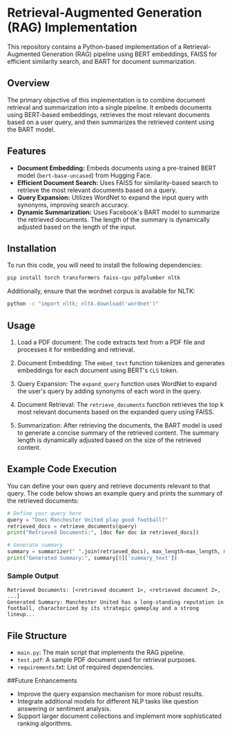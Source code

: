 # Retrieval-Augmented Generation (RAG) Implementation

This repository contains a Python-based implementation of a Retrieval-Augmented Generation (RAG) pipeline using BERT embeddings, FAISS for efficient similarity search, and BART for document summarization.

## Overview

The primary objective of this implementation is to combine document retrieval and summarization into a single pipeline. It embeds documents using BERT-based embeddings, retrieves the most relevant documents based on a user query, and then summarizes the retrieved content using the BART model.

## Features

- **Document Embedding:** Embeds documents using a pre-trained BERT model (`bert-base-uncased`) from Hugging Face.
- **Efficient Document Search:** Uses FAISS for similarity-based search to retrieve the most relevant documents based on a query.
- **Query Expansion:** Utilizes WordNet to expand the input query with synonyms, improving search accuracy.
- **Dynamic Summarization:** Uses Facebook's BART model to summarize the retrieved documents. The length of the summary is dynamically adjusted based on the length of the input.

## Installation

To run this code, you will need to install the following dependencies:

```bash
pip install torch transformers faiss-cpu pdfplumber nltk
```

Additionally, ensure that the wordnet corpus is available for NLTK:

```bash
python -c "import nltk; nltk.download('wordnet')"
```

## Usage
1. Load a PDF document: The code extracts text from a PDF file and processes it for embedding and retrieval.

2. Document Embedding: The `embed_text` function tokenizes and generates embeddings for each document using BERT's `CLS` token.

3. Query Expansion: The `expand_query` function uses WordNet to expand the user's query by adding synonyms of each word in the query.

4. Document Retrieval: The `retrieve_documents` function retrieves the top k most relevant documents based on the expanded query using FAISS.

5. Summarization: After retrieving the documents, the BART model is used to generate a concise summary of the retrieved content. The summary length is dynamically adjusted based on the size of the retrieved content.

## Example Code Execution
You can define your own query and retrieve documents relevant to that query. The code below shows an example query and prints the summary of the retrieved documents:

```python
# Define your query here
query = "Does Manchester United play good football?"
retrieved_docs = retrieve_documents(query)
print("Retrieved Documents:", [doc for doc in retrieved_docs])

# Generate summary
summary = summarizer(" ".join(retrieved_docs), max_length=max_length, min_length=max(30, max_length // 2), do_sample=False)
print("Generated Summary:", summary[0]['summary_text'])
```

### Sample Output
```
Retrieved Documents: [<retrieved document 1>, <retrieved document 2>, ...]
Generated Summary: Manchester United has a long-standing reputation in football, characterized by its strategic gameplay and a strong lineup...
```

## File Structure
- `main.py`: The main script that implements the RAG pipeline.
- `test.pdf`: A sample PDF document used for retrieval purposes.
- `requirements`.txt: List of required dependencies.

##Future Enhancements
- Improve the query expansion mechanism for more robust results.
- Integrate additional models for different NLP tasks like question answering or sentiment analysis.
- Support larger document collections and implement more sophisticated ranking algorithms. 
